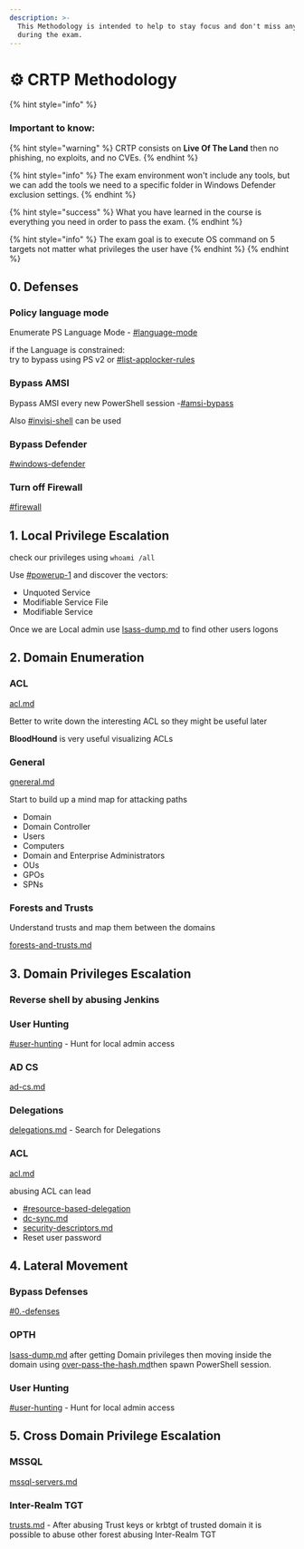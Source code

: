 ```yaml
---
description: >-
  This Methodology is intended to help to stay focus and don't miss anything
  during the exam.
---
```


# ⚙ CRTP Methodology

{% hint style="info" %}
### **Important to know:**

{% hint style="warning" %}
CRTP consists on **Live Of The Land** then no phishing, no exploits, and no CVEs.
{% endhint %}

{% hint style="info" %}
The exam environment won't include any tools, but we can add the tools we need to a specific folder in Windows Defender exclusion settings.
{% endhint %}

{% hint style="success" %}
What you have learned in the course is everything you need in order to pass the exam.
{% endhint %}

{% hint style="info" %}
The exam goal is to execute OS command on 5 targets not matter what privileges the user have
{% endhint %}
{% endhint %}



## 0. Defenses&#x20;

### Policy language mode

Enumerate PS Language Mode - [#language-mode](basic-enumeration/protection.md#language-mode "mention")

if the Language is constrained:\
try to bypass using PS v2 or  [#list-applocker-rules](basic-enumeration/protection.md#list-applocker-rules "mention")

### Bypass AMSI&#x20;

Bypass AMSI every new PowerShell session -[#amsi-bypass](misc/bypass-defenses.md#amsi-bypass "mention")

Also [#invisi-shell](misc/bypass-defenses.md#invisi-shell "mention") can be used

### Bypass Defender

[#windows-defender](misc/bypass-defenses.md#windows-defender "mention")

### Turn off Firewall

[#firewall](misc/bypass-defenses.md#firewall "mention")

## 1. Local Privilege Escalation

check our privileges using `whoami /all`

Use [#powerup-1](privilege-escalation/local-privilege-escalation.md#powerup-1 "mention") and discover the vectors:

* Unquoted Service
* Modifiable Service File
* Modifiable Service

Once we are Local admin use [lsass-dump.md](lateral-movement/lsass-dump.md "mention") to find other users logons

## 2. Domain Enumeration

### ACL

[acl.md](ad-enumeration/acl.md "mention")

Better to write down the interesting ACL so they might be useful later

**BloodHound** is very useful visualizing ACLs

### General

[gnereral.md](ad-enumeration/gnereral.md "mention")

Start to build up a mind map for attacking paths

* Domain
* Domain Controller&#x20;
* Users
* Computers
* Domain and Enterprise Administrators
* OUs
* GPOs
* SPNs

### Forests and Trusts

Understand trusts and map them between the domains

[forests-and-trusts.md](ad-enumeration/forests-and-trusts.md "mention")

## 3. Domain Privileges Escalation

### Reverse shell by abusing Jenkins

### User Hunting

[#user-hunting](ad-enumeration/gnereral.md#user-hunting "mention") - Hunt for local admin access

### AD CS

[ad-cs.md](privilege-escalation/cross-domain-privilege-escalation/ad-cs.md "mention")&#x20;

### Delegations

[delegations.md](privilege-escalation/domain-privilege-escalation/delegations.md "mention") - Search for Delegations

### ACL

[acl.md](persistence/acl.md "mention")&#x20;

abusing ACL can lead&#x20;

* &#x20;[#resource-based-delegation](privilege-escalation/domain-privilege-escalation/delegations.md#resource-based-delegation "mention")
* [dc-sync.md](lateral-movement/dc-sync.md "mention")
* [security-descriptors.md](persistence/security-descriptors.md "mention")
* Reset user password

## 4. Lateral Movement

### Bypass Defenses

[#0.-defenses](crtp-methodology.md#0.-defenses "mention")

### OPTH

[lsass-dump.md](lateral-movement/lsass-dump.md "mention") after getting Domain privileges then moving inside the domain using [over-pass-the-hash.md](lateral-movement/over-pass-the-hash.md "mention")then spawn PowerShell session.

### User Hunting

[#user-hunting](ad-enumeration/gnereral.md#user-hunting "mention") - Hunt for local admin access

## 5. Cross Domain Privilege Escalation

### MSSQL

[mssql-servers.md](privilege-escalation/cross-domain-privilege-escalation/mssql-servers.md "mention")&#x20;

### Inter-Realm TGT

[trusts.md](privilege-escalation/cross-domain-privilege-escalation/trusts.md "mention") - After abusing Trust keys or krbtgt of trusted domain it is possible to abuse other forest abusing Inter-Realm TGT&#x20;





